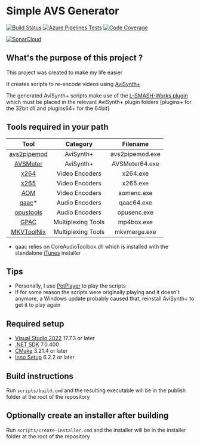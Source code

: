 # Simple AVS Generator

[![Build Status](https://dev.azure.com/Shaylen/Personal/_apis/build/status/SimpleAVSGenerator?branchName=master)](https://dev.azure.com/Shaylen/Personal/_build/latest?definitionId=2&branchName=master) [![Azure Pipelines Tests](https://img.shields.io/azure-devops/tests/Shaylen/Personal/2)](https://dev.azure.com/Shaylen/Personal/_build/latest?definitionId=2&branchName=master) [![Code Coverage](https://img.shields.io/azure-devops/coverage/Shaylen/Personal/2?label=Code%20Coverage)](https://dev.azure.com/Shaylen/Personal/_build/latest?definitionId=2&branchName=master)

[![SonarCloud](https://sonarcloud.io/images/project_badges/sonarcloud-black.svg)](https://sonarcloud.io/summary/new_code?id=ShaylenReddy42_Simple-AVS-Generator)

## What's the purpose of this project ?

This project was created to make my life easier

It creates scripts to re-encode videos using [AviSynth+](https://github.com/AviSynth/AviSynthPlus/releases)

The generated AviSynth+ scripts make use of the [L-SMASH-Works plugin](https://github.com/HomeOfAviSynthPlusEvolution/L-SMASH-Works/releases) which must be placed in the relevant AviSynth+ plugin folders [plugins+ for the 32bit dll and plugins64+ for the 64bit]

## Tools required in your path

| Tool | Category | Filename |
| :--: | :------: | :------: |
| [avs2pipemod](https://github.com/chikuzen/avs2pipemod/releases) | AviSynth+          | avs2pipemod.exe |
| [AVSMeter](https://www.videohelp.com/software/AVSMeter)         | AviSynth+          | AVSMeter64.exe  |
| [x264](https://www.videohelp.com/software/x264-Encoder)         | Video Encoders     | x264.exe        |
| [x265](https://jeremylee.sh/bins/x265.7z)                       | Video Encoders     | x265.exe        |
| [AOM](https://jeremylee.sh/bins/aom.7z)                         | Video Encoders     | aomenc.exe      |
| [qaac](https://github.com/nu774/qaac/releases)*                 | Audio Encoders     | qaac64.exe      |
| [opustools](https://jeremylee.sh/bins/opus.7z)                  | Audio Encoders     | opusenc.exe     |
| [GPAC](https://gpac.wp.imt.fr/downloads/gpac-nightly-builds/)   | Multiplexing Tools | mp4box.exe      |
| [MKVToolNix](https://www.videohelp.com/software/MKVToolNix)     | Multiplexing Tools | mkvmerge.exe    |

* qaac relies on CoreAudioToolbox.dll which is installed with the standalone [iTunes](https://www.videohelp.com/software/iTunes) installer

## Tips

* Personally, I use [PotPlayer](https://www.videohelp.com/software/PotPlayer) to play the scripts
* If for some reason the scripts were originally playing and it doesn't anymore, a Windows update probably caused that, reinstall AviSynth+ to get it to play again

## Required setup

* [Visual Studio 2022](https://visualstudio.microsoft.com/vs/community/) 17.7.3 or later
* [.NET SDK](https://dotnet.microsoft.com/en-us/download/dotnet/7.0) 7.0.400
* [CMake](https://cmake.org/download/) 3.21.4 or later
* [Inno Setup](https://jrsoftware.org/isdl.php) 6.2.2 or later

## Build instructions

Run `scripts/build.cmd` and the resulting executable will be in the publish folder at the root of the repository

## Optionally create an installer after building

Run `scripts/create-installer.cmd` and the installer will be in the installer folder at the root of the repository
